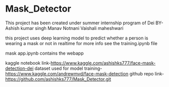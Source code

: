 # Mask_Detector

This project has been created under summer internship program of  Dei 
BY-Ashish kumar singh
   Manav Notnani 
   Vaishali maheshwari
 
this project uses deep learning model to predict whether a person is wearing a mask or not in realtime
for more info see the training.ipynb file

mask app.ipynb contains the webapp 




kaggle notebook link-https://www.kaggle.com/ashishks777/face-mask-detection-dei
dataset used for model training-https://www.kaggle.com/andrewmvd/face-mask-detection
github repo link-https://github.com/ashishks777/Mask_Detector.git
